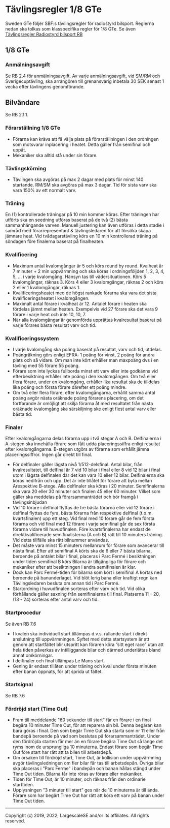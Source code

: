
# Tävlingsregler 1/8 GTe

Sweden GTe följer SBF:s tävlingsregler för radiostyrd bilsport. Reglerna nedan ska
tolkas som klasspecifika regler för 1/8 GTe. Se även [Tävlingsregler Radiostyrd bilsport RB](https://www.sbf.se/Regler/Radiostyrdbilsport/)

## 1/8 GTe

###  Anmälningsavgift
Se RB 2.4 för anmälningsavgift. Av varje anmälningsavgift, vid SM/RM och Sverigecuptävling, ska arrangören till grenansvarig inbetala 30 SEK senast 1 vecka efter tävlingens genomförande.

## Bilvändare
Se RB 2.1.1.

### Förarställning 1/8 GTe
- Förarna kan kräva att få välja plats på förarställningen i den ordningen som motsvarar
inplacering i heatet. Detta gäller från semifinal och uppåt.
- Mekaniker ska alltid stå under sin förare.

### Tävlingskörning
- Tävlingen ska avgöras på max 2 dagar med plats för minst 140 startande. RM/SM ska avgöras
på max 3 dagar. Tid för sista varv ska vara 150% av ett normalt varv.

### Träning
En (1) kontrollerade träningar på 10 min kommer köras. Efter träningen har utförts ska en seedning utföras baserat på de två (2) bästa sammanhängande varven. Manuell justering kan även utföras i detta stadie i samråd med förarrepresentant & tävlingsledaren för att försöka skapa jämnare heat. Vid tvådagarstävling körs en 10 min kontrollerad träning på söndagen före finalerna baserat på finalheaten.

### Kvalificering
- Maximum antal kvalomgångar är 5 och körs round by round. Kvalheat är 7 minuter + 2 min uppvärmning och ska köras i ordningsföljden 1, 2, 3, 4, 5, … i varje kvalomgång. Hänsyn tas till vädersituationen. Körs 5 kvalomgångar, räknas 3. Körs 4 eller 3 kvalomgångar, räknas 2 och körs 2 eller 1 kvalomgångar, räknas 1.
- Kvalificeringsheatet med de högst rankade förarna ska vara det sista kvalificeringsheatet i
kvalomgången.
- Maximalt antal förare i kvalheat är 12. Antalet förare i heaten ska fördelas jämnt mellan
heaten. Exempelvis vid 27 förare ska det vara 9 förare i varje heat och inte 10, 10, 7.
- När alla kvalomgångar är genomförda upprättas kvalresultat baserat på varje förares bästa
resultat varv och tid.

### Kvalificeringssystem
- I varje kvalomgång ska poäng baserat på resultat, varv och tid, utdelas.
- Poängräkning görs enligt EFRA: 1 poäng för vinst, 2 poäng för andra plats och så vidare. Om man inte kört erhåller man maxpoäng dvs i en tävling med 55 förare 55 poäng.
- Förare som inte lyckas fullborda minst ett varv eller inte godkänns vid efterbesiktning erhåller inte poäng i den kvalomgången. Om två eller flera förare, under en kvalomgång, erhåller lika resultat ska de tilldelas lika poäng och första förare därefter ett poäng mindre.
- Om två eller flera förare, efter kvalomgångarna, erhållit samma antal poäng avgör nästa oräknade poäng förarens placering, om det fortfarande är omöjligt att skilja förarna åt med resultatet från nästa oräknade kvalomgång ska särskiljning ske enligt flest antal varv eller bästa tid.
### Finaler
Efter kvalomgångarna delas förarna upp i två stegar A och B. Delfinalerna i A-stegen ska
innehålla förare som fått udda placeringssiffra enligt resultat efter kvalomgångarna. B-stegen
utgörs av förarna som erhållit jämna placeringssiffror. Ingen går direkt till final.
- För delfinaler gäller lägsta nivå 1/512-delsfinal. Antal bilar, från kvalresultatet, till delfinal är 7
vid 10 bilar i final eller 8 vid 12 bilar i final utom i lägsta delfinalen där det kan vara 10 eller 12
bilar. Delfinalerna ska köras nedifrån och upp. Det är inte tillåtet för förare att byta mellan Arespektive B-stege. Alla delfinaler ska köras i 20 minuter. Semifinalerna ska vara 20 eller 30
minuter och finalen 45 eller 60 minuter. Vilket som gäller ska meddelas på
förarsammanträdet och bör framgå i tävlingsinbjudan
- Vid 10 förare i delfinal flyttas de tre bästa förarna eller vid 12 förare i delfinal flyttas de fyra,
bästa förarna från respektive delfinal (t.o.m. kvartsfinalen) upp ett steg. Vid final med 10
förare går de fem första förarna och vid final med 12 förare i varje semifinal går de sex första
förarna vidare till huvudfinalen.
Före kvartsfinalerna har endast de direktkvalificerade semifinalisterna (A och B) rätt till 10
minuters träning. Vid detta tillfälle ska rätt bilnummer användas.
- Det måste vara minst 15 minuters mellanrum för förare som avancerar till nästa final.
Efter att semifinal A körts ska de 6 eller 7 bästa bilarna, beroende på antalet bilar i final,
placeras i Parc Fermé i besiktningen under tiden semifinal B körs Bilarna är tillgängliga för
förare och mekaniker efter att besiktningen i andra semifinalen är klar.
- Dock kan Parc Fermé-tiden för bilarna som kört i semifinal A kortas ned beroende på
banunderlaget. Vid blöt lerig bana eller kraftigt regn kan Tävlingsledaren besluta om annan
tid i Parc Fermé.
- Startordning i huvudfinalen sorteras efter varv och tid. Vid olika förhållande gäller saxning
från semifinalerna till final. Platserna 11 - 20, (13 - 24) sorteras efter antal varv och tid.
### Startprocedur
Se även RB 7.6
- I kvalen ska individuell start tillämpas d.v.s. rullande start i direkt anslutning till uppvärmningen. Syftet med detta startsystem är att genom att startfältet blir utspritt kan föraren köra ”sitt eget race” utan att hela tiden påverkas av intilliggande bilar och därmed underlättas bland annat omkörningar.
- I delfinaler och final tillämpas Le Mans start.
- Gening är endast tillåten under träning och kval under första minuten efter banan öppnats, för att sprida ut fältet.
### Startsignal
Se RB 7.6
### Fördröjd start (Time Out)

- Fram till meddelande "60 sekunder till start" får en förare i en final begära 10 minuter Time Out, för att reparera sin bil. Denna begäran kan bara göras i final. Den som begär Time Out ska starta som nr 11 eller från bandepå beroende på vad som beslutas på förarsammanträdet. Under den fördröjda starten får mer än en förare begära Time Out så länge det ryms inom de ursprungliga 10 minuterna. Endast förare som begär Time Out före start har rätt att ta bilen till arbetsdepå.
- Om orsaken till fördröjd start, Time Out, är kollision under uppvärmning avgör tävlingsledningen om fler bilar får tas till arbetsdepån. Övriga bilar ska placeras i ”Parc Ferme” i bandepån och banan hållas stängd under Time Out tiden. Bilarna får inte röras av förare eller mekaniker.
- Tiden för Time Out, är 10 minuter, och räknas från den ordinarie starttiden.
- Upplysningen ”3 minuter till start” ges när de 10 minuterna är till ända. Förare som har begärt Time Out har rätt att köra ett varv på banan under Time Out tiden.
---
Copyright (c) 2019, 2022, LargescaleSE and/or its affiliates. All rights reserved.
